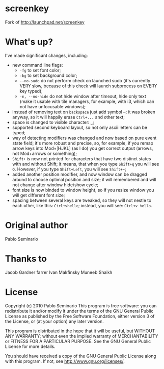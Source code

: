screenkey
=========

Fork of http://launchpad.net/screenkey

What's up?
==========

I've made significant changes, including:

* new command line flags:
  * `-fg` to set font color;
  * `-bg` to set background color;
  * `--no-sudo` do not perform check on launched sudo (it's currently VERY slow,
    because of this check will launch subprocess on EVERY key typed);
  * `-n, --no-hide` do not hide window after timeout, hide only text (make it
    usable with tile managers, for example, with i3, which can not have
    unfocusable windows);
* instead of removing text on `backspace` just add symbol `⇐`; it was broken
  anyway, so it will happily erase `Ctrl+...` and other text;
* space is changed to visible character: `␣`;
* supported second keyboard layout, so not only ascii letters can be typed;
* way of detecting modifiers was changed and now based on pure event state
  field; it's more robust and precise, so, for example, if you remap arrow
  keys into Mod+[HJKL] (as I do) you get correct output (arrows, not Mod+arrows
  or something);
* `Shift+` is now not printed for characters that have two distinct states
  with and without Shift; it means, that when you type `Shift+q` you will see
  `Q`. However, if you type `Shift+Left`, you will see `Shift+←`;
* added another position modifier, and now window can be dragged around to
  choose optimal position and size; it will remembered and will not change
  after window hide/show cycle;
* font size is now binded to window height, so if you resize window you will
  get different font size;
* spacing between several keys are tweaked, so they will not nestle to each
  other, like this: `Ctrl+vhello`; instead, you will see: `Ctrl+v hello`.

Original author
===============
Pablo Seminario

Thanks to
=========
Jacob Gardner
farrer
Ivan Makfinsky
Muneeb Shaikh

License
=======
Copyright (c) 2010 Pablo Seminario 
This program is free software: you can redistribute it and/or modify
it under the terms of the GNU General Public License as published by
the Free Software Foundation, either version 3 of the License, or
(at your option) any later version.

This program is distributed in the hope that it will be useful,
but WITHOUT ANY WARRANTY; without even the implied warranty of
MERCHANTABILITY or FITNESS FOR A PARTICULAR PURPOSE.  See the
GNU General Public License for more details.

You should have received a copy of the GNU General Public License
along with this program.  If not, see <http://www.gnu.org/licenses/>.
